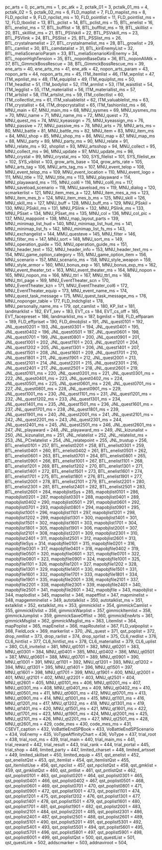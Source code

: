 pc_arts = 0,
pc_arts_ms = 1,
pc_atk = 2,
pctalk_01 = 3,
pctalk_01_ms = 4,
pctalk_02 = 5,
pctalk_02_ms = 6,
FLD_maplist = 7,
FLD_maplist_ms = 8,
FLD_npclist = 9,
FLD_npclist_ms = 10,
FLD_pointlist = 11,
FLD_pointlist_ms = 12,
FLD_tboxlist = 13,
BTL_pclist = 14,
BTL_pclist_ms = 15,
BTL_enelist = 16,
BTL_enelist_ms = 17,
BTL_bufflist = 18,
BTL_bufflist_ms = 19,
BTL_skilllist = 20,
BTL_skilllist_ms = 21,
BTL_PSVskill = 22,
BTL_PSVskill_ms = 23,
BTL_PSVlink = 24,
BTL_PSSlist = 25,
BTL_PSSlist_ms = 26,
BTL_crystalnamelist = 27,
BTL_crystalnamelist_ms = 28,
BTL_growlist = 29,
BTL_camlist = 30,
BTL_camdatalist = 31,
BTL_kiriEnemyList = 32,
BTL_meliaScenarioParam = 33,
BTL_meliaScenarioKiriEnemy = 34,
BTL_noponHighTension = 35,
BTL_noponBaseData = 36,
BTL_noponAllAtk = 37,
BTL_GimmckBossRescue = 38,
BTL_GimmckBossRescue_ms = 39,
ene_arts = 40,
ene_arts_ms = 41,
ene_atk = 42,
nopon_arts_param = 43,
nopon_arts = 44,
nopon_arts_ms = 45,
ITM_itemlist = 46,
ITM_wpnlist = 47,
ITM_wpnlist_ms = 48,
ITM_equiplist = 49,
ITM_equiplist_ms = 50,
ITM_headlist = 51,
ITM_bodylist = 52,
ITM_armlist = 53,
ITM_waistlist = 54,
ITM_legglist = 55,
ITM_materiallist = 56,
ITM_materiallist_ms = 57,
ITM_artslist = 58,
ITM_artslist_ms = 59,
ITM_collectlist = 60,
ITM_collectlist_ms = 61,
ITM_valuablelist = 62,
ITM_valuablelist_ms = 63,
ITM_crystallist = 64,
ITM_dropcrystallist = 65,
ITM_fashionlist_ms = 66,
MNU_main = 67,
MNU_main_ms = 68,
MNU_sysmes = 69,
MNU_sysmes_ms = 70,
MNU_name = 71,
MNU_name_ms = 72,
MNU_quest = 73,
MNU_quest_ms = 74,
MNU_kyeassign = 75,
MNU_kyeassign_ms = 76,
MNU_passive = 77,
MNU_passive_ms = 78,
MNU_arts = 79,
MNU_arts_ms = 80,
MNU_battle = 81,
MNU_battle_ms = 82,
MNU_item = 83,
MNU_item_ms = 84,
MNU_shop = 85,
MNU_shop_ms = 86,
MNU_map = 87,
MNU_map_ms = 88,
MNU_party = 89,
MNU_party_ms = 90,
MNU_relate = 91,
MNU_relate_ms = 92,
shoplist = 93,
MNU_artsshop = 94,
MNU_collect = 95,
MNU_collect_ms = 96,
MNU_update = 97,
MNU_update_ms = 98,
MNU_crystal = 99,
MNU_crystal_ms = 100,
SYS_filelist = 101,
SYS_filelist_ex = 102,
SYS_viblist = 103,
grow_arts_base = 104,
grow_arts_rate = 105,
MNU_arts_tag = 106,
MNU_arts_tag_ms = 107,
MNU_event_telop = 108,
MNU_event_telop_ms = 109,
MNU_event_location = 110,
MNU_event_logo = 111,
MNU_title = 112,
MNU_title_ms = 113,
MNU_playaward = 114,
MNU_playaward_ms = 115,
MNU_col6 = 116,
MNU_col6_ms = 117,
MNU_saveload_scenario = 118,
MNU_saveload_ms = 119,
MNU_dialog = 120,
scmarkerlist = 121,
MNU_item_mes_a = 122,
MNU_item_mes_a_ms = 123,
MNU_item_mes_b = 124,
MNU_item_mes_b_ms = 125,
MNU_skill = 126,
MNU_skill_ms = 127,
MNU_buff = 128,
MNU_buff_ms = 129,
MNU_PSskil = 130,
MNU_PSskil_ms = 131,
MNU_PSlink = 132,
MNU_PSlink_ms = 133,
MNU_PSset = 134,
MNU_PSset_ms = 135,
MNU_col = 136,
MNU_col_pic = 137,
MNU_mappoint = 138,
MNU_map_layout_parts = 139,
MNU_minimap_list_hud = 140,
MNU_minimap_list_hud_ms = 141,
MNU_minimap_list_fs = 142,
MNU_minimap_list_fs_ms = 143,
MNU_exchangelist = 144,
MMU_questeve = 145,
MNU_filter = 146,
MNU_filter_ms = 147,
MNU_sort = 148,
MNU_sort_ms = 149,
MNU_operation_guide = 150,
MNU_operation_guide_ms = 151,
MNU_header_text = 152,
MNU_header_info = 153,
MNU_header_text_ms = 154,
MNU_game_option_category = 155,
MNU_game_option_item = 156,
MNU_scenario = 157,
MNU_scenario_ms = 158,
MNU_style_weapon = 159,
MNU_style_armor = 160,
MNU_bonus_exp = 161,
MNU_bonus_exp_ms = 162,
MNU_event_theater_txt = 163,
MNU_event_theater_ms = 164,
MNU_nopon = 165,
MNU_nopon_ms = 166,
MNU_ttrl = 167,
MNU_ttrl_ms = 168,
MNU_ttrl_page = 169,
MNU_EventTheater_scn = 170,
MNU_EventTheater_kzn = 171,
MNU_EventTheater_col6 = 172,
MNU_EventTheater_equip = 173,
MNU_event_name_ms = 174,
MNU_quest_task_message = 175,
MNU_quest_task_message_ms = 176,
MNU_noponger_table = 177,
FLD_lndchglist = 178,
MNU_personally_name_ms = 179,
opt_camlist = 180,
KP_list = 181,
landmarklist = 182,
EVT_sev = 183,
EVT_cs = 184,
EVT_cs_off = 185,
EVT_facepreset = 186,
landmarklist_ms = 187,
bgmlist = 188,
FLD_effparam = 189,
FLD_effpriset = 190,
FLD_dmobjlist = 191,
JNL_quest0101 = 192,
JNL_quest0201 = 193,
JNL_quest0301 = 194,
JNL_quest0401 = 195,
JNL_quest0402 = 196,
JNL_quest0501 = 197,
JNL_quest0601 = 198,
JNL_quest0701 = 199,
JNL_quest0801 = 200,
JNL_quest0901 = 201,
JNL_quest1001 = 202,
JNL_quest1101 = 203,
JNL_quest1201 = 204,
JNL_quest1202 = 205,
JNL_quest1301 = 206,
JNL_quest1401 = 207,
JNL_quest1501 = 208,
JNL_quest1601 = 209,
JNL_quest1701 = 210,
JNL_quest1801 = 211,
JNL_quest1901 = 212,
JNL_quest2001 = 213,
JNL_quest2101 = 214,
JNL_quest2201 = 215,
JNL_quest2301 = 216,
JNL_quest2401 = 217,
JNL_quest2501 = 218,
JNL_quest2601 = 219,
JNL_quest0101_ms = 220,
JNL_quest0201_ms = 221,
JNL_quest0301_ms = 222,
JNL_quest0401_ms = 223,
JNL_quest0402_ms = 224,
JNL_quest0501_ms = 225,
JNL_quest0601_ms = 226,
JNL_quest0701_ms = 227,
JNL_quest0801_ms = 228,
JNL_quest0901_ms = 229,
JNL_quest1001_ms = 230,
JNL_quest1101_ms = 231,
JNL_quest1201_ms = 232,
JNL_quest1202_ms = 233,
JNL_quest1301_ms = 234,
JNL_quest1401_ms = 235,
JNL_quest1501_ms = 236,
JNL_quest1601_ms = 237,
JNL_quest1701_ms = 238,
JNL_quest1801_ms = 239,
JNL_quest1901_ms = 240,
JNL_quest2001_ms = 241,
JNL_quest2101_ms = 242,
JNL_quest2201_ms = 243,
JNL_quest2301_ms = 244,
JNL_quest2401_ms = 245,
JNL_quest2501_ms = 246,
JNL_quest2601_ms = 247,
JNL_playaward = 248,
JNL_playaward_ms = 249,
JNL_kizunalist = 250,
JNL_kizunalist_ms = 251,
JNL_relatelist = 252,
JNL_relatelist_ms = 253,
JNL_PCrelatelist = 254,
JNL_relatepoint = 255,
JNL_trustup = 256,
BTL_enelist0101 = 257,
BTL_enelist0201 = 258,
BTL_enelist0301 = 259,
BTL_enelist0401 = 260,
BTL_enelist0402 = 261,
BTL_enelist0501 = 262,
BTL_enelist0601 = 263,
BTL_enelist0701 = 264,
BTL_enelist0801 = 265,
BTL_enelist0901 = 266,
BTL_enelist1001 = 267,
BTL_enelist1101 = 268,
BTL_enelist1201 = 269,
BTL_enelist1202 = 270,
BTL_enelist1301 = 271,
BTL_enelist1401 = 272,
BTL_enelist1501 = 273,
BTL_enelist1601 = 274,
BTL_enelist1701 = 275,
BTL_enelist1801 = 276,
BTL_enelist1901 = 277,
BTL_enelist2001 = 278,
BTL_enelist2101 = 279,
BTL_enelist2201 = 280,
BTL_enelist2301 = 281,
BTL_enelist2401 = 282,
BTL_enelist2501 = 283,
BTL_enelist2601 = 284,
mapobjlistSys = 285,
mapobjlist0101 = 286,
mapobjlist0201 = 287,
mapobjlist0301 = 288,
mapobjlist0401 = 289,
mapobjlist0402 = 290,
mapobjlist0501 = 291,
mapobjlist0601 = 292,
mapobjlist0701 = 293,
mapobjlist0801 = 294,
mapobjlist0901 = 295,
mapobjlist1001 = 296,
mapobjlist1101 = 297,
mapobjlist1201 = 298,
mapobjlist1202 = 299,
mapobjlist1301 = 300,
mapobjlist1401 = 301,
mapobjlist1501 = 302,
mapobjlist1601 = 303,
mapobjlist1701 = 304,
mapobjlist1801 = 305,
mapobjlist1901 = 306,
mapobjlist2001 = 307,
mapobjlist2101 = 308,
mapobjlist2201 = 309,
mapobjlist2301 = 310,
mapobjlist2401 = 311,
mapobjlist2501 = 312,
mapobjlist2601 = 313,
mapobjfileSys = 314,
mapobjfile0101 = 315,
mapobjfile0201 = 316,
mapobjfile0301 = 317,
mapobjfile0401 = 318,
mapobjfile0402 = 319,
mapobjfile0501 = 320,
mapobjfile0601 = 321,
mapobjfile0701 = 322,
mapobjfile0801 = 323,
mapobjfile0901 = 324,
mapobjfile1001 = 325,
mapobjfile1101 = 326,
mapobjfile1201 = 327,
mapobjfile1202 = 328,
mapobjfile1301 = 329,
mapobjfile1401 = 330,
mapobjfile1501 = 331,
mapobjfile1601 = 332,
mapobjfile1701 = 333,
mapobjfile1801 = 334,
mapobjfile1901 = 335,
mapobjfile2001 = 336,
mapobjfile2101 = 337,
mapobjfile2201 = 338,
mapobjfile2301 = 339,
mapobjfile2401 = 340,
mapobjfile2501 = 341,
mapobjfile2601 = 342,
mapobjfile = 343,
mapobjlist = 344,
maplodlist = 345,
mapselist = 346,
mapefflist = 347,
mapminelist = 348,
mapgemminelist = 349,
autotalklist = 350,
autotalklist_ms = 351,
extalklist = 352,
extalklist_ms = 353,
gimmicklist = 354,
gimmickCamlist = 355,
gimmickElvlist = 356,
gimmickWarplist = 357,
gimmickItemlist = 358,
gimmickJumplist = 359,
gimmickSaveOfflist = 360,
gimmickEneArts = 361,
gimmickMsglist = 362,
gimmickMsglist_ms = 363,
Litemlist = 364,
mapPoplist = 365,
mapEnelist = 366,
mapRoutelist = 367,
FLD_valpoplist = 368,
FieldLock = 369,
markerlist = 370,
JNL_quest = 371,
qst_poplist = 372,
drop_nmllist = 373,
drop_rarlist = 374,
drop_sprlist = 375,
CL6_rwdlist = 376,
CL6_hintlist = 377,
CL6_hintlist_ms = 378,
CL6_materiallist = 379,
CL6_uplist = 380,
CL6_invitelist = 381,
MNU_qt0101 = 382,
MNU_qt0201 = 383,
MNU_qt0301 = 384,
MNU_qt0401 = 385,
MNU_qt0402 = 386,
MNU_qt0501 = 387,
MNU_qt0601 = 388,
MNU_qt0701 = 389,
MNU_qt0901 = 390,
MNU_qt1001 = 391,
MNU_qt1101 = 392,
MNU_qt1201 = 393,
MNU_qt1202 = 394,
MNU_qt1301 = 395,
MNU_qt1401 = 396,
MNU_qt1501 = 397,
MNU_qt1601 = 398,
MNU_qt1701 = 399,
MNU_qt1901 = 400,
MNU_qt2001 = 401,
MNU_qt2101 = 402,
MNU_qt2201 = 403,
MNU_qt2501 = 404,
MNU_qt2601 = 405,
MNU_qt0101_ms = 406,
MNU_qt0201_ms = 407,
MNU_qt0301_ms = 408,
MNU_qt0401_ms = 409,
MNU_qt0402_ms = 410,
MNU_qt0501_ms = 411,
MNU_qt0601_ms = 412,
MNU_qt0701_ms = 413,
MNU_qt0901_ms = 414,
MNU_qt1001_ms = 415,
MNU_qt1101_ms = 416,
MNU_qt1201_ms = 417,
MNU_qt1202_ms = 418,
MNU_qt1301_ms = 419,
MNU_qt1401_ms = 420,
MNU_qt1501_ms = 421,
MNU_qt1601_ms = 422,
MNU_qt1701_ms = 423,
MNU_qt1901_ms = 424,
MNU_qt2001_ms = 425,
MNU_qt2101_ms = 426,
MNU_qt2201_ms = 427,
MNU_qt2501_ms = 428,
MNU_qt2601_ms = 429,
code_mes = 430,
code_mes_ms = 431,
CSEVT_caption = 432,
VoBattleEndSPBook = 433,
VoBattleEndSPScenario = 434,
VoEnemy = 435,
VoTypeAffinityChart = 436,
VoType = 437,
trial_root = 438,
trial_root_ms = 439,
trial_main = 440,
trial_main_ms = 441,
trial_reward = 442,
trial_result = 443,
trial_rank = 444,
trial_portal = 445,
trial_shop = 446,
limited_party = 447,
limited_charset = 448,
limited_artsset = 449,
limited_skillset = 450,
limited_equip = 451,
qst_enelist = 452,
qst_enelistQst = 453,
qst_itemlist = 454,
qst_itemlistQst = 455,
qst_itemlistUse = 456,
qst_npclist = 457,
qst_npclistQst = 458,
qst_gmklist = 459,
qst_gmklistQst = 460,
qst_pntlist = 461,
qst_pntlistQst = 462,
qst_poplist0101 = 463,
qst_poplist0201 = 464,
qst_poplist0301 = 465,
qst_poplist0401 = 466,
qst_poplist0402 = 467,
qst_poplist0501 = 468,
qst_poplist0601 = 469,
qst_poplist0701 = 470,
qst_poplist0801 = 471,
qst_poplist0901 = 472,
qst_poplist1001 = 473,
qst_poplist1101 = 474,
qst_poplist1201 = 475,
qst_poplist1202 = 476,
qst_poplist1301 = 477,
qst_poplist1401 = 478,
qst_poplist1501 = 479,
qst_poplist1601 = 480,
qst_poplist1701 = 481,
qst_poplist1901 = 482,
qst_poplist2001 = 483,
qst_poplist2101 = 484,
qst_poplist2201 = 485,
qst_poplist2301 = 486,
qst_poplist2401 = 487,
qst_poplist2501 = 488,
qst_poplist2601 = 489,
qst_poplist5101 = 490,
qst_poplist5201 = 491,
qst_poplist5301 = 492,
qst_poplist5401 = 493,
qst_poplist5501 = 494,
qst_poplist5601 = 495,
qst_poplist5701 = 496,
qst_poplist5801 = 497,
qst_poplist5901 = 498,
qst_poplist6001 = 499,
qst_poplistQst = 500,
qst_questList = 501,
qst_questLink = 502,
addscmarker = 503,
addnaviroot = 504,
